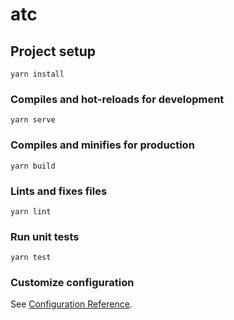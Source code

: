 # atc

## Project setup

```
yarn install
```

### Compiles and hot-reloads for development

```
yarn serve
```

### Compiles and minifies for production

```
yarn build
```

### Lints and fixes files

```
yarn lint
```

### Run unit tests

```
yarn test
```

### Customize configuration

See [Configuration Reference](https://cli.vuejs.org/config/).
